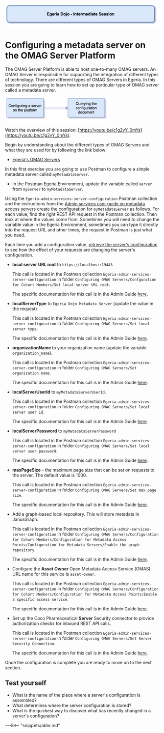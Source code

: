 <!-- SPDX-License-Identifier: CC-BY-4.0 -->
<!-- Copyright Contributors to the ODPi Egeria project 2020. -->

![Blue - Intermediate sessions](egeria-dojo-session-coding-blue-intermediate-session.png)

# Configuring a metadata server on the OMAG Server Platform

The OMAG Server Platform is able to host one-to-many OMAG servers.
An OMAG Server is responsible for supporting the integration of different types of
technology.  There are different types of OMAG Servers in Egeria.
In this session you are going to learn how to set up particular type of OMAG server called a metadata server.

![Configuring a metadata server Content](egeria-dojo-day-1-3-1-3-configuring-a-server.png)

Watch the overview of this session: [https://youtu.be/c1g2vY_0mYs](https://youtu.be/c1g2vY_0mYs).

Begin by understanding about the different types of OMAG Servers and what they are used for by
following the link below:
* [Egeria's OMAG Servers](../../../open-metadata-implementation/admin-services/docs/concepts/omag-server.md)

In this first exercise you are going to use Postman to configure a simple metadata server called
`myMetadataServer`.

* In the Postman Egeria Environment, update the variable called `server` from `myServer` to `myMetadataServer`.

Using the `Egeria-admin-services-server-configuration` Postman collection and the instructions
from the [Admin services user guide on metadata access servers](/egeria-docs/concepts/metadata-access-server)
create the configuration for `myMetadataServer` as follows.  For each value, find the right REST API request in the
Postman collection.  Then look at where the values come from.  Sometimes you will need to change the variable
value in the Egeria Environment, sometimes you can type it directly into the request URL and other times,
the request in Postman is just what you need.

Each time you add a configuration value, 
[retrieve the server's configuration](/egeria-docs/concepts/configuration-document)
to see how the effect of your requests are changing the server's configuration.

* **local server URL root** to `https://localhost:19443`

  This call is located in the Postman collection `Egeria-admin-services-server-configuration` in folder
  `Configuring OMAG Servers/Confguration for Cohort Members/Set local server URL root`.
  
  The specific documentation for this call is in the Admin Guide [here](/egeria-docs/guides/admin/servers/configuring-a-metadata-access-point/#configuring-local-server-url).

* **localServerType** to `Egeria Dojo Metadata Server` (update the value in the request)

  This call is located in the Postman collection `Egeria-admin-services-server-configuration` in folder
  `Configuring OMAG Servers/Set local server type`.
  
  The specific documentation for this call is in the Admin Guide [here](/egeria-docs/guides/admin/servers/configuring-a-metadata-access-store/#configuring-omag-server-basic-properties).

* **organizationName** to your organization name (update the variable `organization_name`).
 
  This call is located in the Postman collection `Egeria-admin-services-server-configuration` in folder
  `Configuring OMAG Servers/Set organization name`.
  
  The specific documentation for this call is in the Admin Guide [here](/egeria-docs/guides/admin/servers/configuring-a-metadata-access-store/#configuring-omag-server-basic-properties).
 
* **localServerUserId** to `myMetadataServerUserId`.

  This call is located in the Postman collection `Egeria-admin-services-server-configuration` in folder
  `Configuring OMAG Servers/Set local server user Id`.
  
  The specific documentation for this call is in the Admin Guide [here](/egeria-docs/guides/admin/servers/configuring-a-metadata-access-store/#configuring-omag-server-basic-properties).

* **localServerPassword** to `myMetadataServerPassword`

  This call is located in the Postman collection `Egeria-admin-services-server-configuration` in folder
  `Configuring OMAG Servers/Set local server user password`.
  
  The specific documentation for this call is in the Admin Guide [here](/egeria-docs/guides/admin/servers/configuring-a-metadata-access-store/#configuring-omag-server-basic-properties).

* **maxPageSize** - the maximum page size that can be set on requests to the server. The default value is 1000.

  This call is located in the Postman collection `Egeria-admin-services-server-configuration` in folder
  `Configuring OMAG Servers/Set max page size`.
  
  The specific documentation for this call is in the Admin Guide [here](/egeria-docs/guides/admin/servers/configuring-a-metadata-access-store/#configuring-omag-server-basic-properties).

* Add a graph-based local repository.  This will store metadata in JanusGraph.

  This call is located in the Postman collection `Egeria-admin-services-server-configuration` in folder
  `Configuring OMAG Servers/Configuration for Cohort Members/Configuration for Metadata Access Points/Configuration for Metadata Servers/Enable the graph repository`.
  
  The specific documentation for this call is in the Admin Guide [here](/egeria-docs/guides/admin/servers/configuring-a-metadata-access-store/#configuring-the-local-repository).

* Configure the **Asset Owner** Open Metadata Access Service (OMAS). URL name for this service is `asset-owner`.

  This call is located in the Postman collection `Egeria-admin-services-server-configuration` in folder
  `Configuring OMAG Servers/Configuration for Cohort Members/Configuration for Metadata Access Points/Enable a specific access service`.
  
  The specific documentation for this call is in the Admin Guide [here](/egeria-docs/guides/admin/servers/configuring-a-metadata-access-store/#configuring-the-access-services).

* Set up the Coco Pharmaceutical **Server** Security connector to provide authorization checks for inbound REST API calls.

  This call is located in the Postman collection `Egeria-admin-services-server-configuration` in folder
  `Configuring OMAG Servers/Set Server Security Connection`.
  
  The specific documentation for this call is in the Admin Guide [here](/egeria-docs/guides/admin/servers/configuring-a-metadata-access-store/#configuring-the-server-security-connector).

Once the configuration is complete you are ready to move on to the next section.

## Test yourself

* What is the name of the place where a server's configuration is assembled?
* What determines where the server configuration is stored?
* What is the quickest way to discover what has recently changed in a server's configuration?

---8<-- "snippets/abbr.md"
